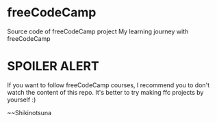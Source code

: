 # freeCodeCamp
Source code of freeCodeCamp project
My learning journey with freeCodeCamp

# SPOILER ALERT
If you want to follow freeCodeCamp courses, I recommend you to don't watch the content of this repo.
It's better to try making ffc projects by yourself :)

~~Shikinotsuna
